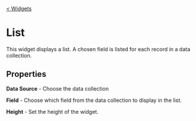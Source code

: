 [< Widgets](../Widgets.md)

# List

This widget displays a list. A chosen field is listed for each record in a data collection.

## Properties

**Data Source** - Choose the data collection

**Field** - Choose which field from the data collection to display in the list.

**Height** - Set the height of the widget.
